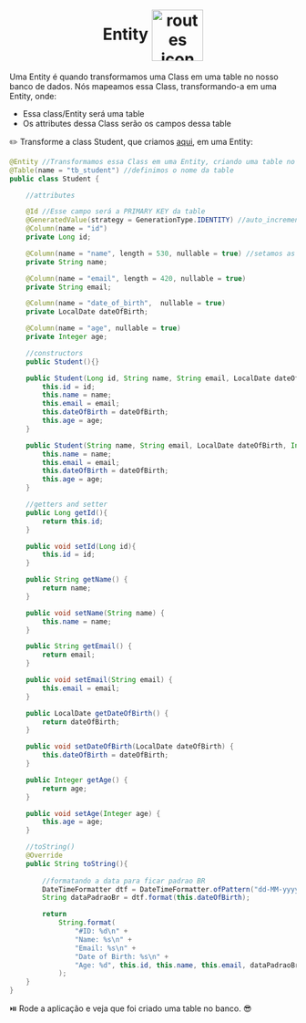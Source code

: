 <h1 align="center">
    Entity
    <img src="https://cdn2.iconfinder.com/data/icons/unilite-shift-maps-travel-vol-2/60/007_073_map_plan_scheme_house-512.png" alt="routes icon" width="90px" align="center">
</h1>

Uma Entity é quando transformamos uma Class em uma table no nosso banco de dados. Nós mapeamos essa Class, transformando-a em uma Entity, onde:

- Essa class/Entity será uma table
- Os attributes dessa Class serão os campos dessa table

✏️ Transforme a class Student, que criamos [aqui](./2.studentClass.md), em uma Entity:

```java
@Entity //Transformamos essa Class em uma Entity, criando uma table no banco de dados
@Table(name = "tb_student") //definimos o nome da table
public class Student {

    //attributes

    @Id //Esse campo será a PRIMARY KEY da table
    @GeneratedValue(strategy = GenerationType.IDENTITY) //auto_increment
    @Column(name = "id")
    private Long id;

    @Column(name = "name", length = 530, nullable = true) //setamos as informacoes do campo --> "Nome do campo" ,"tamanho do VARCHAR", setamos as constraints
    private String name;

    @Column(name = "email", length = 420, nullable = true)
    private String email;

    @Column(name = "date_of_birth",  nullable = true)
    private LocalDate dateOfBirth;

    @Column(name = "age", nullable = true)
    private Integer age;

    //constructors
    public Student(){}

    public Student(Long id, String name, String email, LocalDate dateOfBirth, Integer age){
        this.id = id;
        this.name = name;
        this.email = email;
        this.dateOfBirth = dateOfBirth;
        this.age = age;
    }

    public Student(String name, String email, LocalDate dateOfBirth, Integer age){ //usaremos esse contructor depois. Quando essa Class virar uma Entity, o id terá auto_increment.
        this.name = name;
        this.email = email;
        this.dateOfBirth = dateOfBirth;
        this.age = age;
    }

    //getters and setter
    public Long getId(){
        return this.id;
    }

    public void setId(Long id){
        this.id = id;
    }

    public String getName() {
        return name;
    }

    public void setName(String name) {
        this.name = name;
    }

    public String getEmail() {
        return email;
    }

    public void setEmail(String email) {
        this.email = email;
    }

    public LocalDate getDateOfBirth() {
        return dateOfBirth;
    }

    public void setDateOfBirth(LocalDate dateOfBirth) {
        this.dateOfBirth = dateOfBirth;
    }

    public Integer getAge() {
        return age;
    }

    public void setAge(Integer age) {
        this.age = age;
    }

    //toString()
    @Override
    public String toString(){
        
        //formatando a data para ficar padrao BR
        DateTimeFormatter dtf = DateTimeFormatter.ofPattern("dd-MM-yyyy");
        String dataPadraoBr = dtf.format(this.dateOfBirth);

        return
            String.format(
                "#ID: %d\n" +
                "Name: %s\n" +
                "Email: %s\n" +
                "Date of Birth: %s\n" +
                "Age: %d", this.id, this.name, this.email, dataPadraoBr, this.age
            );
    }    
}
```

⏯️ Rode a aplicação e veja que foi criado uma table no banco. 😎